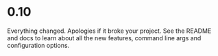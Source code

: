 # 0.10

Everything changed. Apologies if it broke your project. See the README and docs to learn about all the new features, command line args and configuration options.
